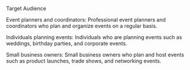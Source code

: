 
Target Audience

Event planners and coordinators: Professional event planners and coordinators who plan and organize events on a regular basis.

Individuals planning events: Individuals who are planning events such as weddings, birthday parties, and corporate events.

Small business owners: Small business owners who plan and host events such as product launches, trade shows, and networking events.

